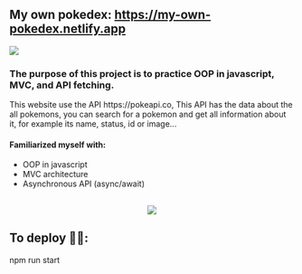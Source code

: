 ## My own pokedex: https://my-own-pokedex.netlify.app
<img src='http://i.imgur.com/1jBybmE.png'>

<h3>The purpose of this project is to practice OOP in javascript, MVC, and API fetching.</h3>
  <p>This website use the API https://pokeapi.co, This API has the data about the all pokemons, you can search for a pokemon and get all information about it, for example its name, status, id or image...</p>
  
  <h4>Familiarized myself with:</h4>
 <ul>
  <li>OOP in javascript</li>
  <li>MVC architecture</li>
  <li>Asynchronous API (async/await)</>
</ul>
  
  ##
  <div align="center">
    <img  src="https://user-images.githubusercontent.com/80354012/134115679-8c8e4cd5-b68e-4eb4-b864-4756d251b783.gif" />
  </div>
  
## To deploy 👨‍💻:
npm run start

